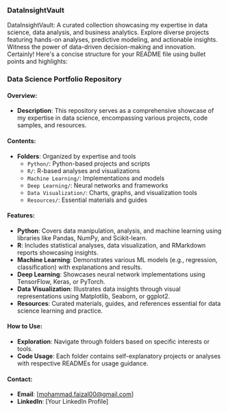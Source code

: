 ### DataInsightVault
DataInsightVault: A curated collection showcasing my expertise in data science, data analysis, and business analytics. Explore diverse projects featuring hands-on analyses, predictive modeling, and actionable insights. Witness the power of data-driven decision-making and innovation.
Certainly! Here's a concise structure for your README file using bullet points and highlights:

### Data Science Portfolio Repository

#### Overview:
- **Description**: This repository serves as a comprehensive showcase of my expertise in data science, encompassing various projects, code samples, and resources.
  
#### Contents:
- **Folders**: Organized by expertise and tools
  - `Python/`: Python-based projects and scripts
  - `R/`: R-based analyses and visualizations
  - `Machine Learning/`: Implementations and models
  - `Deep Learning/`: Neural networks and frameworks
  - `Data Visualization/`: Charts, graphs, and visualization tools
  - `Resources/`: Essential materials and guides
  
#### Features:
- **Python**: Covers data manipulation, analysis, and machine learning using libraries like Pandas, NumPy, and Scikit-learn.
- **R**: Includes statistical analyses, data visualization, and RMarkdown reports showcasing insights.
- **Machine Learning**: Demonstrates various ML models (e.g., regression, classification) with explanations and results.
- **Deep Learning**: Showcases neural network implementations using TensorFlow, Keras, or PyTorch.
- **Data Visualization**: Illustrates data insights through visual representations using Matplotlib, Seaborn, or ggplot2.
- **Resources**: Curated materials, guides, and references essential for data science learning and practice.

#### How to Use:
- **Exploration**: Navigate through folders based on specific interests or tools.
- **Code Usage**: Each folder contains self-explanatory projects or analyses with respective READMEs for usage guidance.
  
#### Contact:
- **Email**: [mohammad.faizal00@gmail.com]
- **LinkedIn**: [Your LinkedIn Profile]

